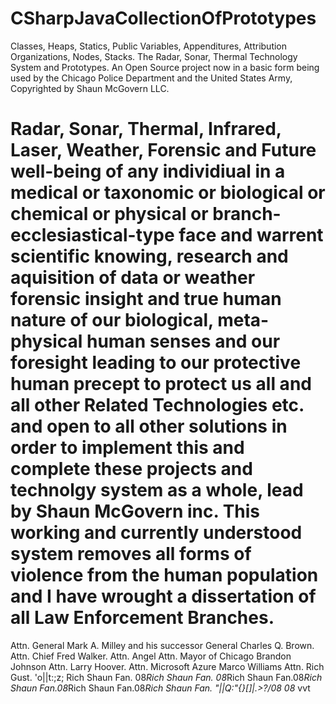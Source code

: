 # CSharpJavaCollectionOfPrototypes
Classes, Heaps, Statics, Public Variables, Appenditures, Attribution Organizations, Nodes, Stacks. The Radar, Sonar, Thermal Technology System and Prototypes.
An Open Source project now in a basic form being used by the Chicago Police Department and the United States Army, Copyrighted by Shaun McGovern LLC.
# Radar, Sonar, Thermal, Infrared, Laser, Weather, Forensic and Future well-being of any individiual in a medical or taxonomic or biological or chemical or physical or branch-ecclesiastical-type face and warrent scientific knowing, research and aquisition of data or weather forensic insight and true human nature of our biological, meta-physical human senses and our foresight leading to our protective human precept to protect us all and all other Related Technologies etc. and open to all other solutions in order to implement this and complete these projects and technolgy system as a whole, lead by Shaun McGovern inc. This working and currently understood system removes all forms of violence from the human population and I have wrought a dissertation of all Law Enforcement Branches.


Attn. General Mark A. Milley and his successor General Charles Q. Brown. Attn. Chief Fred Walker. Attn. Angel Attn. Mayor of Chicago Brandon Johnson Attn. Larry Hoover. Attn. Microsoft Azure Marco Williams Attn. Rich Gust. 'o||t:;z; Rich Shaun Fan. 08*Rich Shaun Fan. 08*Rich Shaun Fan.08*Rich Shaun Fan.08*Rich Shaun Fan.08*Rich Shaun Fan. "||Q:"{}[]|\.>?/08 08* vvt
